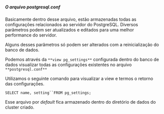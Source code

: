##### O arquivo postgresql.conf

Basicamente dentro desse arquivo, estão armazenadas todas as configurações relacionados ao servidor do PostgreSQL. Diversos parâmetros podem ser atualizados e editados para uma melhor performance do servidor.

Alguns desses parâmetros só podem ser alterados com a reinicialização do banco de dados.

Podemos através da `**view pg_settings**` configurada dentro do banco de dados visualizar todas as configurações existentes no arquivo `**postgresql.conf**`

Utilizamos o seguinte comando para visualizar a view e termos o retorno das configurações.

`SELECT name, setting``FROM pg_settings;`

Esse arquivo por *default* fica armazenado dentro do diretório de dados do cluster criado.